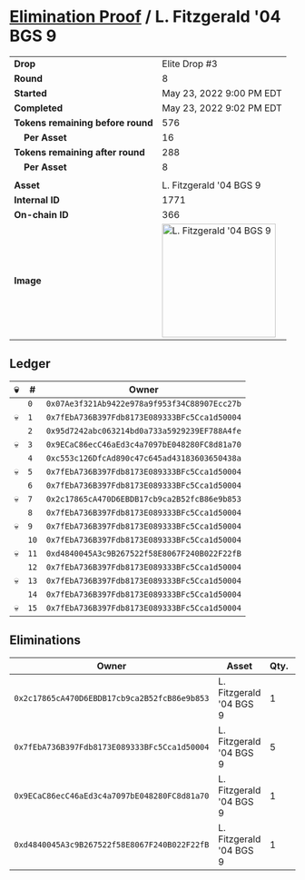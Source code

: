 # [Elimination Proof](./readme.md) / L. Fitzgerald &#039;04 BGS 9

|||
|---|---|
| **Drop** | Elite Drop #3 |
| **Round** | 8 |
| **Started** | May 23, 2022 9:00 PM EDT |
| **Completed** | May 23, 2022 9:02 PM EDT |
| **Tokens remaining before round** | 576 |
| **&nbsp;&nbsp;&nbsp;&nbsp;Per Asset** | 16 |
| **Tokens remaining after round** | 288 |
| **&nbsp;&nbsp;&nbsp;&nbsp;Per Asset** | 8 |
| | |
| **Asset** | L. Fitzgerald &#039;04 BGS 9 |
| **Internal ID** | 1771 |
| **On-chain ID** | 366 |
| **Image** | <img src="https://tcdn.blokpax.com/9648a5d9-187f-4cae-b203-a38613036f51/dafaea2c00e97014d74f9ed25684c0aa4401595d4fc74ab706e8bb7df89f93cc.png" height="200" alt="L. Fitzgerald &#039;04 BGS 9" /> |

## Ledger

| 💀 | # | Owner |
| --- | --- | --- |
|  | `0` | `0x07Ae3f321Ab9422e978a9f953f34C88907Ecc27b` |
| 💀 | `1` | `0x7fEbA736B397Fdb8173E089333BFc5Cca1d50004` |
|  | `2` | `0x95d7242abc063214bd0a733a5929239EF788A4fe` |
| 💀 | `3` | `0x9ECaC86ecC46aEd3c4a7097bE048280FC8d81a70` |
|  | `4` | `0xc553c126DfcAd890c47c645ad43183603650438a` |
| 💀 | `5` | `0x7fEbA736B397Fdb8173E089333BFc5Cca1d50004` |
|  | `6` | `0x7fEbA736B397Fdb8173E089333BFc5Cca1d50004` |
| 💀 | `7` | `0x2c17865cA470D6EBDB17cb9ca2B52fcB86e9b853` |
|  | `8` | `0x7fEbA736B397Fdb8173E089333BFc5Cca1d50004` |
| 💀 | `9` | `0x7fEbA736B397Fdb8173E089333BFc5Cca1d50004` |
|  | `10` | `0x7fEbA736B397Fdb8173E089333BFc5Cca1d50004` |
| 💀 | `11` | `0xd4840045A3c9B267522f58E8067F240B022F22fB` |
|  | `12` | `0x7fEbA736B397Fdb8173E089333BFc5Cca1d50004` |
| 💀 | `13` | `0x7fEbA736B397Fdb8173E089333BFc5Cca1d50004` |
|  | `14` | `0x7fEbA736B397Fdb8173E089333BFc5Cca1d50004` |
| 💀 | `15` | `0x7fEbA736B397Fdb8173E089333BFc5Cca1d50004` |


## Eliminations

| Owner | Asset | Qty. | Transaction |
| --- | --- | --- | --- |
| `0x2c17865cA470D6EBDB17cb9ca2B52fcB86e9b853` | L. Fitzgerald '04 BGS 9 | 1 | [Polygonscan](https://polygonscan.com/tx/0xc68bbfe6837821cf64c62da0d0ea4f01363c314c2a223e908e44b79bf116f884) |
| `0x7fEbA736B397Fdb8173E089333BFc5Cca1d50004` | L. Fitzgerald '04 BGS 9 | 5 | [Polygonscan](https://polygonscan.com/tx/0x786da242d54271cd3350e1a876cedae38ec236d97efdee5deab02820685a3bc1) |
| `0x9ECaC86ecC46aEd3c4a7097bE048280FC8d81a70` | L. Fitzgerald '04 BGS 9 | 1 | [Polygonscan](https://polygonscan.com/tx/0x39ad6e13a2de00d19425a0f25920c80450256f90851d6b6bf39633fe28402845) |
| `0xd4840045A3c9B267522f58E8067F240B022F22fB` | L. Fitzgerald '04 BGS 9 | 1 | [Polygonscan](https://polygonscan.com/tx/0x63abb16cf8fb62c8d1ebf062a9fe17aca0af16f5a39d07f25369dc8b211a863f) |
